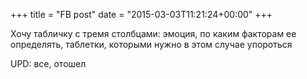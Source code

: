 +++
title = "FB post"
date = "2015-03-03T11:21:24+00:00"
+++

Хочу табличку с тремя столбцами: эмоция, по каким факторам ее определять, таблетки, которыми нужно в этом случае упороться

UPD: все, отошел



